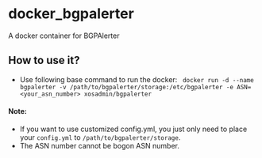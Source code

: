 # docker_bgpalerter
A docker container for BGPAlerter

## How to use it?
- Use following base command to run the docker:
`` docker run -d --name bgpalerter -v /path/to/bgpalerter/storage:/etc/bgpalerter -e ASN=<your_asn_number> xosadmin/bgpalerter``

#### Note:  
- If you want to use customized config.yml, you just only need to place your ``config.yml`` to ``/path/to/bgpalerter/storage``.
- The ASN number cannot be bogon ASN number.
